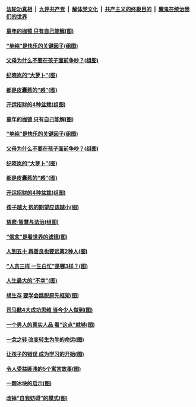 

####  [法轮功真相](../../../../basic/blob/master/README.md?t=02220501) &nbsp;|&nbsp; [九评共产党](../../../../9ping.md/blob/master/README.md?t=02220501) &nbsp;|&nbsp; [解体党文化](../../../../jtdwh.md/blob/master/README.md?t=02220501)  &nbsp;|&nbsp; [共产主义的终极目的](../../../../gczydzjmd.md/blob/master/README.md?t=02220501) &nbsp;|&nbsp; [魔鬼在统治我们的世界](../../../../mgztzwmdsj.md/blob/master/README.md?t=02220501) 

#### [童年的枷锁 只有自己能解(图)](../pages/p8/963254.md?t=02220501) 

#### [“单纯”是快乐的关键因子(组图)](../pages/p8/963181.md?t=02220501) 

#### [父母为什么不要在孩子面前争吵？(组图)](../pages/p8/962971.md?t=02220501) 

#### [纪晓岚的“大萝卜”(图)](../pages/p8/962955.md?t=02220501) 

#### [都是皮囊惹的“惑”(图)](../pages/p8/963161.md?t=02220501) 

#### [开运招财的4种盆栽(组图)](../pages/p8/963160.md?t=02220501) 

#### [童年的枷锁 只有自己能解(图)](../pages/p8/963254.md?t=02220501) 

#### [“单纯”是快乐的关键因子(组图)](../pages/p8/963181.md?t=02220501) 

#### [父母为什么不要在孩子面前争吵？(组图)](../pages/p8/962971.md?t=02220501) 

#### [纪晓岚的“大萝卜”(图)](../pages/p8/962955.md?t=02220501) 

#### [都是皮囊惹的“惑”(图)](../pages/p8/963161.md?t=02220501) 

#### [开运招财的4种盆栽(组图)](../pages/p8/963160.md?t=02220501) 

#### [孩子越大 抱的期望应该越小(图)](../pages/p8/963059.md?t=02220501) 

#### [慈悲‧智慧与法治(组图)](../pages/p8/962749.md?t=02220501) 

#### [“信念”是看世界的滤镜(图)](../pages/p8/963052.md?t=02220501) 

#### [人到五十 再善良也要远离2种人(图)](../pages/p8/963032.md?t=02220501) 

#### [“人贪三样 一生白忙”是哪3样？(图)](../pages/p8/962941.md?t=02220501) 

#### [人生最大的“不幸”(图)](../pages/p8/962745.md?t=02220501) 

#### [想生存 要学会跳脱原先框架(图)](../pages/p8/962935.md?t=02220501) 

#### [司马懿4大成功思维 当今少人做到(图)](../pages/p8/962919.md?t=02220501) 

#### [一个男人的真实人品 看“这点”就够(图)](../pages/p8/962894.md?t=02220501) 

#### [一念之转 改变转生为牛的命运(图)](../pages/p8/962763.md?t=02220501) 

#### [让孩子的错误 成为学习的开始(图)](../pages/p8/962818.md?t=02220501) 

#### [令人受益匪浅的5个寓言故事(图)](../pages/p8/962739.md?t=02220501) 

#### [一颗冰块的启示(图)](../pages/p8/962707.md?t=02220501) 

#### [改掉“自我妨碍”的模式(图)](../pages/p8/962702.md?t=02220501) 

